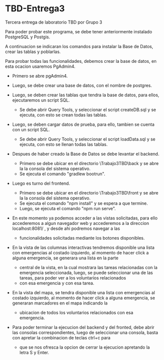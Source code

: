 # TBD-Entrega3
Tercera entrega de laboratorio TBD por Grupo 3

Para poder probar este programa, se debe tener anteriormente instalado PostgreSQL y Postgis.

A continuacion se indicaran los comandos para instalar la Base de Datos, crear las tablas y poblarlas.

Para probar todas las funcionalidades, debemos crear la base de datos, en esta ocacion usaremos PgAdmin4.
- Primero  se abre pgAdmin4.
- Luego, se debe crear una base de datos, con el nombre de postgres.
- Luego, se deben crear las tablas que tendra la base de datos, para ellos, ejecutaremos un script SQL.
    - Se debe abrir Query Tools, y seleccionar el script createDB.sql y se ejecuta, con esto se crean todas las tablas.
- Luego, se deben cargar datos de prueba, para ello, tambien se cuenta con un script SQL.
    - Se debe abrir Query Tools, y seleccionar el script loadData.sql y se ejecuta, con esto se llenan todas las tablas.

- Despues de haber creado la Base de Datos se debe levantar el backend.
    - Primero se debe ubicar en el directorio \Trabajo3TBD\back y se abre la la consola del sistema operativo.
    - Se ejecuta el comando "gradlew bootrun".
- Luego es turno del frontend.
    - Primero se debe ubicar en el directorio \Trabajo3TBD\front y se abre la la consola del sistema operativo.
    - Se ejecuta el comando "npm install" y se espera a que termine.
    - Luego, se ejecuta el comando "npm run serve".

- En este momento ya podemos acceder a las vistas solicitadas, para ello accederemos a algun navegador web y accederemos a la direccion localhost:8081/ , y desde ahi podremos navegar a las
    - funcionalidades solicitadas mediante los botones disponibles.

- En la vista de las columnas interactivas tendremos disponible una lista con emergencias al costado izquierdo, al momento de hacer click a alguna emergencia, se generara una lista en la parte
    - central de la vista, en la cual mostrara las tareas relacionadas con la emergencia seleccionada, luego, se puede seleccionar una de las tareas, para poder ver a los voluntarios relacionados
    - con esa emergencia y con esa tarea.

- En la vista del mapa, se tendra disponible una lista con emergencias al costado izquierdo, al momento de hacer click a alguna emergencia, se generaran marcadores en el mapa indicando la
    - ubicacion de todos los voluntarios relacionados con esa emergencia.

- Para poder terminar la ejecucion del backend y del fronted, debe abrir las consolas correspondientes, luego de seleccionar una consola, basta con apretar la combinacion de teclas ctrl+c para
    - que se nos ofresca la opcion de cerrar la ejecucion apretando la letra S y Enter.